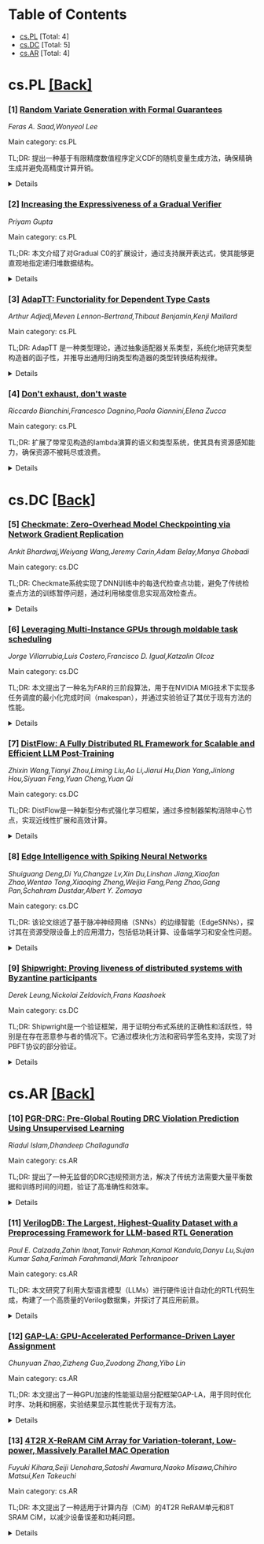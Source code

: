 <div id=toc></div>

# Table of Contents

- [cs.PL](#cs.PL) [Total: 4]
- [cs.DC](#cs.DC) [Total: 5]
- [cs.AR](#cs.AR) [Total: 4]


<div id='cs.PL'></div>

# cs.PL [[Back]](#toc)

### [1] [Random Variate Generation with Formal Guarantees](https://arxiv.org/abs/2507.13494)
*Feras A. Saad,Wonyeol Lee*

Main category: cs.PL

TL;DR: 提出一种基于有限精度数值程序定义CDF的随机变量生成方法，确保精确生成并避免高精度计算开销。


<details>
  <summary>Details</summary>
Motivation: 解决传统随机变量生成方法在精度、效率和自动化方面的不足。

Method: 通过数值CDF程序合成精确随机变量生成器，支持多种二进制格式，实现空间时间最优。

Result: 在C语言库中实现，相比GNU科学库，具有更高精度、熵效率和自动化。

Conclusion: 该方法在随机变量生成中实现了精度、效率和自动化的平衡。

Abstract: This article introduces a new approach to principled and practical random
variate generation with formal guarantees. The key idea is to first specify the
desired probability distribution in terms of a finite-precision numerical
program that defines its cumulative distribution function (CDF), and then
generate exact random variates according to this CDF. We present a universal
and fully automated method to synthesize exact random variate generators given
any numerical CDF implemented in any binary number format, such as
floating-point, fixed-point, and posits. The method is guaranteed to operate
with the same precision used to specify the CDF, does not overflow, avoids
expensive arbitrary-precision arithmetic, and exposes a consistent API. The
method rests on a novel space-time optimal implementation for the class of
generators that attain the information-theoretically optimal Knuth and Yao
entropy rate, consuming the least possible number of input random bits per
output variate. We develop a random variate generation library using our method
in C and evaluate it on a diverse set of ``continuous'' and ``discrete''
distributions, showing competitive runtime with the state-of-the-art GNU
Scientific Library while delivering higher accuracy, entropy efficiency, and
automation.

</details>


### [2] [Increasing the Expressiveness of a Gradual Verifier](https://arxiv.org/abs/2507.13533)
*Priyam Gupta*

Main category: cs.PL

TL;DR: 本文介绍了对Gradual C0的扩展设计，通过支持展开表达式，使其能够更直观地指定递归堆数据结构。


<details>
  <summary>Details</summary>
Motivation: 静态验证虽然能提供强正确性保证，但完全指定程序的过程复杂且繁琐。逐步验证（Gradual verification）旨在简化这一过程，但现有的Gradual C0在规范语言上缺乏表现力。

Method: 扩展Gradual C0的设计与实现，支持展开表达式。

Result: 扩展后的Gradual C0能够更直观地指定递归堆数据结构。

Conclusion: 通过支持展开表达式，Gradual C0的表达能力和实用性得到了提升。

Abstract: Static verification provides strong correctness guarantees for code; however,
fully specifying programs for static verification is a complex, burdensome
process for users. Gradual verification was introduced to make this process
easier by supporting the verification of partially specified programs. The only
currently working gradual verifier, Gradual C0, successfully verifies heap
manipulating programs, but lacks expressiveness in its specification language.
This paper describes the design and implementation of an extension to Gradual
C0 that supports unfolding expressions, which allow more intuitive
specifications of recursive heap data structures.

</details>


### [3] [AdapTT: Functoriality for Dependent Type Casts](https://arxiv.org/abs/2507.13774)
*Arthur Adjedj,Meven Lennon-Bertrand,Thibaut Benjamin,Kenji Maillard*

Main category: cs.PL

TL;DR: AdapTT 是一种类型理论，通过抽象适配器关系类型，系统化地研究类型构造器的函子性，并推导出通用归纳类型构造器的类型转换结构规律。


<details>
  <summary>Details</summary>
Motivation: 研究依赖类型理论中类型转换的共同结构行为，尤其是类型构造器的函子性。

Method: 提出 AdapTT 类型理论，利用抽象适配器关系类型，系统化地研究类型构造器的函子性。

Result: 推导出通用归纳类型构造器的类型转换结构规律。

Conclusion: AdapTT 为类型转换提供了一种系统化的理论基础，适用于多种依赖类型理论场景。

Abstract: The ability to cast values between related types is a leitmotiv of many
flavors of dependent type theory, such as observational type theories,
subtyping, or cast calculi for gradual typing. These casts all exhibit a common
structural behavior that boils down to the pervasive functoriality of type
formers. We propose and extensively study a type theory, called AdapTT, which
makes systematic and precise this idea of functorial type formers, with respect
to an abstract notion of adapters relating types. Leveraging descriptions for
functorial inductive types in AdapTT, we derive structural laws for type casts
on general inductive type formers.

</details>


### [4] [Don't exhaust, don't waste](https://arxiv.org/abs/2507.13792)
*Riccardo Bianchini,Francesco Dagnino,Paola Giannini,Elena Zucca*

Main category: cs.PL

TL;DR: 扩展了带常见构造的lambda演算的语义和类型系统，使其具有资源感知能力，确保资源不被耗尽或浪费。


<details>
  <summary>Details</summary>
Motivation: 为了在计算中精确跟踪资源使用情况，避免资源耗尽或浪费，提供更强的类型保证。

Method: 通过参数化的等级代数扩展语义和类型系统，无需修改底层语言，采用大步语义形式化。

Result: 类型系统保证了资源使用的合理性，且适用于任意资源使用模型。

Conclusion: 通过共归纳推理技术，成功实现了资源感知的语义和类型系统的形式化与验证。

Abstract: We extend the semantics and type system of a lambda calculus equipped with
common constructs to be resource-aware. That is, the semantics keep tracks of
the usage of resources, and is stuck, besides in case of type errors, if either
a needed resource is exhausted, or a provided resource would be wasted. In such
way, the type system guarantees, besides standard soundness, that for
well-typed programs there is a computation where no resource gets either
exhausted or wasted.
  The no-waste extension is parametric on an arbitrary grade algebra, modeling
an arbitrary assortment of possible usages, and does not require ad-hoc changes
to the underlying language. To this end, the semantics needs to be formalized
in big-step style; as a consequence, expressing and proving (resource-aware)
soundness is challenging, and is achieved by applying recent techniques based
on coinductive reasoning.

</details>


<div id='cs.DC'></div>

# cs.DC [[Back]](#toc)

### [5] [Checkmate: Zero-Overhead Model Checkpointing via Network Gradient Replication](https://arxiv.org/abs/2507.13522)
*Ankit Bhardwaj,Weiyang Wang,Jeremy Carin,Adam Belay,Manya Ghobadi*

Main category: cs.DC

TL;DR: Checkmate系统实现了DNN训练中的每迭代检查点功能，避免了传统检查点方法的训练暂停问题，通过利用梯度信息实现高效检查点。


<details>
  <summary>Details</summary>
Motivation: 传统检查点方法需要在训练暂停时复制模型状态，存在检查点频率与故障成本之间的权衡。Checkmate旨在消除这种权衡。

Method: 利用数据并行训练中的梯度信息，通过新的多播抽象将梯度传递到基于CPU的影子集群，影子集群通过应用梯度维护检查点。

Result: Checkmate实现了每迭代检查点，训练吞吐量与无检查点基线相当，检查点频率提高5至34.5倍，重复工作减少80%至97.1%。

Conclusion: Checkmate在保持高检查点频率的同时，显著提升了训练吞吐量，优于现有系统。

Abstract: This paper presents Checkmate, a system that enables per-iteration
checkpointing in DNN training without any training slowdown. The traditional
approach to checkpointing requires a pause in training to copy model states to
a separate location, allowing the state to be restored in the event of failure.
This approach fundamentally has a tradeoff between the frequency of checkpoints
and the cost of a failure. We avoid this tradeoff; our key insight is that in
data-parallel training, all information necessary to create a checkpoint
already exists in the network as gradients. Our core contribution is a new
multicast abstraction that simultaneously delivers gradients to a separate
CPU-based shadow cluster. The shadow maintains a checkpoint by applying those
gradients to a copy of the model. Our evaluation shows that Checkmate performs
per-iteration checkpointing with training throughput comparable to an ideal
no-checkpoint baseline. Checkmate achieves 5 to 34.5x more frequent
checkpointing compared to state-of-the-art checkpointing systems, resulting in
80% to 97.1% reduction in repeated work per failure. At the same checkpointing
frequency, Checkmate delivers 1.3x to 6.5x throughput compared to other
systems.

</details>


### [6] [Leveraging Multi-Instance GPUs through moldable task scheduling](https://arxiv.org/abs/2507.13601)
*Jorge Villarrubia,Luis Costero,Francisco D. Igual,Katzalin Olcoz*

Main category: cs.DC

TL;DR: 本文提出了一种名为FAR的三阶段算法，用于在NVIDIA MIG技术下实现多任务调度的最小化完成时间（makespan），并通过实验验证了其优于现有方法的性能。


<details>
  <summary>Details</summary>
Motivation: NVIDIA MIG技术允许动态分区GPU资源，但其在多任务调度中的潜力尚未充分挖掘。本文旨在探索如何通过动态资源重配置优化任务调度。

Method: 提出FAR算法，包含三个阶段：1）基于经典任务可塑性方法；2）结合最长处理时间优先和列表调度，并引入针对MIG约束的重新分区树启发式；3）通过任务移动和交换进行局部搜索。

Result: 实验显示，在不考虑重配置成本时，FAR在NVIDIA A30上的近似因子为7/4，在A100/H100上为2。考虑重配置成本后，实际性能接近最优（1.22x-1.10x）。

Conclusion: FAR算法显著优于现有方法，展示了MIG技术的研究潜力，并为未来工作提供了有用的指标和评估方法。

Abstract: NVIDIA MIG (Multi-Instance GPU) allows partitioning a physical GPU into
multiple logical instances with fully-isolated resources, which can be
dynamically reconfigured. This work highlights the untapped potential of MIG
through moldable task scheduling with dynamic reconfigurations. Specifically,
we propose a makespan minimization problem for multi-task execution under MIG
constraints. Our profiling shows that assuming monotonicity in task work with
respect to resources is not viable, as is usual in multicore scheduling.
Relying on a state-of-the-art proposal that does not require such an
assumption, we present FAR, a 3-phase algorithm to solve the problem. Phase 1
of FAR builds on a classical task moldability method, phase 2 combines Longest
Processing Time First and List Scheduling with a novel repartitioning tree
heuristic tailored to MIG constraints, and phase 3 employs local search via
task moves and swaps. FAR schedules tasks in batches offline, concatenating
their schedules on the fly in an improved way that favors resource reuse.
Excluding reconfiguration costs, the List Scheduling proof shows an
approximation factor of 7/4 on the NVIDIA A30 model. We adapt the technique to
the particular constraints of an NVIDIA A100/H100 to obtain an approximation
factor of 2. Including the reconfiguration cost, our real-world experiments
reveal a makespan with respect to the optimum no worse than 1.22x for a
well-known suite of benchmarks, and 1.10x for synthetic inputs inspired by real
kernels. We obtain good experimental results for each batch of tasks, but also
in the concatenation of batches, with large improvements over the
state-of-the-art and proposals without GPU reconfiguration. Beyond the
algorithm, the paper demonstrates the research potential of the MIG technology
and suggests useful metrics, workload characterizations and evaluation
techniques for future work in this field.

</details>


### [7] [DistFlow: A Fully Distributed RL Framework for Scalable and Efficient LLM Post-Training](https://arxiv.org/abs/2507.13833)
*Zhixin Wang,Tianyi Zhou,Liming Liu,Ao Li,Jiarui Hu,Dian Yang,Jinlong Hou,Siyuan Feng,Yuan Cheng,Yuan Qi*

Main category: cs.DC

TL;DR: DistFlow是一种新型分布式强化学习框架，通过多控制器架构消除中心节点，实现近线性扩展和高效计算。


<details>
  <summary>Details</summary>
Motivation: 大规模强化学习中，负载不平衡会导致瓶颈，限制系统扩展性。

Method: 采用多控制器范式，将数据传输和执行任务分配给所有工作节点，消除中心节点，实现独立运行。

Result: 实验显示DistFlow具有优异的线性扩展性，吞吐量比现有框架提升7倍。

Conclusion: DistFlow突破了强化学习的扩展限制，为高效算法实验提供了灵活性。

Abstract: Reinforcement learning (RL) has become the pivotal post-training technique
for large language model. Effectively scaling reinforcement learning is now the
key to unlocking advanced reasoning capabilities and ensuring safe,
goal-aligned behavior in the most powerful LLMs. Mainstream frameworks usually
employ a hybrid-controller architecture where a single-controller dispatches
the overall execution logic and manages overall data transfer and the
multi-controller executes distributed computation. For large-scale
reinforcement learning, minor load imbalances can introduce significant
bottlenecks, ultimately constraining the scalability of the system. To address
this limitation, we introduce DistFlow, a novel, fully distributed RL framework
designed to break scaling barrier. We adopt a multi-controller paradigm that
dispatches data transfer and execution tasks to all workers, which eliminates
the centralized node. This allows each worker to operate independently, leading
to near-linear scalability up to thousands of GPUs and dramatic efficiency
gains. Furthermore, our architecture decouples resource configuration from
execution logic, allowing each worker to have a unique execution flow, offering
significant flexibility for rapid and cost-effective algorithmic
experimentation. Extensive experiments show that DistFlow achieves excellent
linear scalability and up to a 7x end-to-end throughput improvement over
state-of-the-art (SOTA) frameworks.

</details>


### [8] [Edge Intelligence with Spiking Neural Networks](https://arxiv.org/abs/2507.14069)
*Shuiguang Deng,Di Yu,Changze Lv,Xin Du,Linshan Jiang,Xiaofan Zhao,Wentao Tong,Xiaoqing Zheng,Weijia Fang,Peng Zhao,Gang Pan,Schahram Dustdar,Albert Y. Zomaya*

Main category: cs.DC

TL;DR: 该论文综述了基于脉冲神经网络（SNNs）的边缘智能（EdgeSNNs），探讨其在资源受限设备上的应用潜力，包括低功耗计算、设备端学习和安全性问题。


<details>
  <summary>Details</summary>
Motivation: 传统深度学习模型在边缘计算中存在延迟、带宽和隐私问题，而SNNs通过模拟生物神经元动态提供了一种低功耗的替代方案。

Method: 论文系统分类了EdgeSNNs的基础（如神经元模型、学习算法和硬件平台），并深入讨论了设备端推理、资源感知训练和隐私保护等实际问题。

Result: 提出了双轨基准测试策略以支持公平比较和硬件优化，并总结了当前进展和未来研究方向。

Conclusion: 该研究填补了脑启发学习与边缘部署之间的空白，为研究人员提供了重要参考。

Abstract: The convergence of artificial intelligence and edge computing has spurred
growing interest in enabling intelligent services directly on
resource-constrained devices. While traditional deep learning models require
significant computational resources and centralized data management, the
resulting latency, bandwidth consumption, and privacy concerns have exposed
critical limitations in cloud-centric paradigms. Brain-inspired computing,
particularly Spiking Neural Networks (SNNs), offers a promising alternative by
emulating biological neuronal dynamics to achieve low-power, event-driven
computation. This survey provides a comprehensive overview of Edge Intelligence
based on SNNs (EdgeSNNs), examining their potential to address the challenges
of on-device learning, inference, and security in edge scenarios. We present a
systematic taxonomy of EdgeSNN foundations, encompassing neuron models,
learning algorithms, and supporting hardware platforms. Three representative
practical considerations of EdgeSNN are discussed in depth: on-device inference
using lightweight SNN models, resource-aware training and updating under
non-stationary data conditions, and secure and privacy-preserving issues.
Furthermore, we highlight the limitations of evaluating EdgeSNNs on
conventional hardware and introduce a dual-track benchmarking strategy to
support fair comparisons and hardware-aware optimization. Through this study,
we aim to bridge the gap between brain-inspired learning and practical edge
deployment, offering insights into current advancements, open challenges, and
future research directions. To the best of our knowledge, this is the first
dedicated and comprehensive survey on EdgeSNNs, providing an essential
reference for researchers and practitioners working at the intersection of
neuromorphic computing and edge intelligence.

</details>


### [9] [Shipwright: Proving liveness of distributed systems with Byzantine participants](https://arxiv.org/abs/2507.14080)
*Derek Leung,Nickolai Zeldovich,Frans Kaashoek*

Main category: cs.DC

TL;DR: Shipwright是一个验证框架，用于证明分布式系统的正确性和活跃性，特别是在存在恶意参与者的情况下。它通过模块化方法和密码学签名支持，实现了对PBFT协议的部分验证。


<details>
  <summary>Details</summary>
Motivation: 在去中心化系统中（如PBFT），确保活跃性至关重要，因为系统可能没有管理员来修复活跃性故障。然而，由于可能存在恶意参与者，活跃性难以保证。

Method: Shipwright引入了三种技术：支持恶意参与者的形式化推理、模块化分解系统和证明、以及对嵌入消息的密码学签名进行合理推理。

Result: Shipwright成功验证了PBFT协议中单个日志条目的一致性（部分功能），并将其转化为可执行的Go实现。实验验证了其在常见情况和故障场景下的活跃性。

Conclusion: Shipwright为分布式系统的形式化验证提供了新方法，特别是在处理恶意参与者和模块化证明方面具有潜力。

Abstract: Ensuring liveness in a decentralized system, such as PBFT, is critical,
because there may not be any single administrator that can restart the system
if it encounters a liveness bug. At the same time, liveness is challenging to
achieve because any single participant could be malicious, and yet the overall
system must make forward progress. While verification is a promising approach
for ensuring the absence of bugs, no prior work has been able to verify
liveness for an executable implementation of PBFT.
  Shipwright is a verification framework for proving correctness and liveness
of distributed systems where some participants might be malicious. Shipwright
introduces three techniques that enable formal reasoning about decentralized
settings with malicious participants, allow developers to decompose their
system and proof in a modular fashion into sub-protocols and sub-proofs, and
support sound reasoning about cryptographic signatures that may be embedded in
messages. We used Shipwright to implement and verify an initial prototype of
agreement on a single log entry in PBFT (with a few limitations) and translate
it to an executable implementation in Go. We experimentally demonstrate its
operation and liveness both in the common case and in several failure
scenarios.

</details>


<div id='cs.AR'></div>

# cs.AR [[Back]](#toc)

### [10] [PGR-DRC: Pre-Global Routing DRC Violation Prediction Using Unsupervised Learning](https://arxiv.org/abs/2507.13355)
*Riadul Islam,Dhandeep Challagundla*

Main category: cs.AR

TL;DR: 提出了一种无监督的DRC违规预测方法，解决了传统方法需要大量平衡数据和训练时间的问题，验证了高准确性和效率。


<details>
  <summary>Details</summary>
Motivation: 传统机器学习方法需要大量平衡数据和训练时间，限制了DRC和光刻热点检测的效率。

Method: 使用无监督学习方法，仅需一类不平衡数据，通过设定阈值对新数据进行分类。

Result: 在28纳米CMOS技术中验证，预测准确率达99.95%，训练时间比SVM和NN模型显著降低。

Conclusion: 该方法显著提高了DRC预测的效率和准确性，适用于下一代微处理器设计。

Abstract: Leveraging artificial intelligence (AI)-driven electronic design and
automation (EDA) tools, high-performance computing, and parallelized algorithms
are essential for next-generation microprocessor innovation, ensuring continued
progress in computing, AI, and semiconductor technology. Machine learning-based
design rule checking (DRC) and lithography hotspot detection can improve
first-pass silicon success. However, conventional ML and neural network
(NN)-based models use supervised learning and require a large balanced dataset
(in terms of positive and negative classes) and training time. This research
addresses those key challenges by proposing the first-ever unsupervised DRC
violation prediction methodology. The proposed model can be built using any
unbalanced dataset using only one class and set a threshold for it, then
fitting any new data querying if they are within the boundary of the model for
classification. This research verified the proposed model by implementing
different computational cores using CMOS 28 nm technology and Synopsys Design
Compiler and IC Compiler II tools. Then, layouts were divided into virtual
grids to collect about 60k data for analysis and verification. The proposed
method has 99.95% prediction test accuracy, while the existing support vector
machine (SVM) and neural network (NN) models have 85.44\% and 98.74\% accuracy,
respectively. In addition, the proposed methodology has about 26.3x and up to
6003x lower training times compared to SVM and NN-models, respectively.

</details>


### [11] [VerilogDB: The Largest, Highest-Quality Dataset with a Preprocessing Framework for LLM-based RTL Generation](https://arxiv.org/abs/2507.13369)
*Paul E. Calzada,Zahin Ibnat,Tanvir Rahman,Kamal Kandula,Danyu Lu,Sujan Kumar Saha,Farimah Farahmandi,Mark Tehranipoor*

Main category: cs.AR

TL;DR: 本文研究了利用大型语言模型（LLMs）进行硬件设计自动化的RTL代码生成，构建了一个高质量的Verilog数据集，并探讨了其应用前景。


<details>
  <summary>Details</summary>
Motivation: LLMs在硬件设计自动化中的应用日益广泛，但目前缺乏高质量的Verilog数据集用于训练和微调。

Method: 通过自动化三阶段流程（数据库创建与管理、数据收集、数据预处理）构建Verilog数据集，并实现可扩展的数据库基础设施。

Result: 构建了包含20,392个Verilog样本、751 MB代码数据的高质量数据集，是目前最大的用于LLM微调的Verilog数据集。

Conclusion: 该数据集为基于LLM的硬件生成研究提供了重要资源，并指出了未来研究方向。

Abstract: Large Language Models (LLMs) are gaining popularity for hardware design
automation, particularly through Register Transfer Level (RTL) code generation.
In this work, we examine the current literature on RTL generation using LLMs
and identify key requirements for training and fine-tuning datasets. We
construct a robust Verilog dataset through an automated three-pronged process
involving database (DB) creation and management with PostgreSQL, data
collection from code hosting sites like OpenCores and GitHub, and data
preprocessing to verify the codes' syntax, run logic synthesis, and extract
relevant module metadata. We implement a scalable and efficient DB
infrastructure to support analysis and detail our preprocessing pipeline to
enforce high-quality data before DB insertion. The resulting dataset comprises
20,392 Verilog samples, 751 MB of Verilog code data, which is the largest
high-quality Verilog dataset for LLM fine-tuning to our knowledge. We further
evaluate the dataset, address associated challenges, and explore potential
applications for future research and development in LLM-based hardware
generation.

</details>


### [12] [GAP-LA: GPU-Accelerated Performance-Driven Layer Assignment](https://arxiv.org/abs/2507.13375)
*Chunyuan Zhao,Zizheng Guo,Zuodong Zhang,Yibo Lin*

Main category: cs.AR

TL;DR: 本文提出了一种GPU加速的性能驱动层分配框架GAP-LA，用于同时优化时序、功耗和拥塞，实验结果显示其性能优于现有方法。


<details>
  <summary>Details</summary>
Motivation: 随着设计复杂度的增加，如何在层分配中同时优化时序、功耗和拥塞成为一个挑战，现有研究多局限于部分目标。

Method: 提出了GPU加速的性能驱动层分配框架GAP-LA，进行全局优化。

Result: 实验表明，GAP-LA在WNS和TNS上分别提升了0.3%-9.9%和2.0%-5.4%，同时保持功耗和拥塞的竞争力。

Conclusion: GAP-LA在复杂设计中表现出色，为层分配问题提供了高效的解决方案。

Abstract: Layer assignment is critical for global routing of VLSI circuits. It converts
2D routing paths into 3D routing solutions by determining the proper metal
layer for each routing segments to minimize congestion and via count. As
different layers have different unit resistance and capacitance, layer
assignment also has significant impacts to timing and power. With growing
design complexity, it becomes increasingly challenging to simultaneously
optimize timing, power, and congestion efficiently. Existing studies are mostly
limited to a subset of objectives. In this paper, we propose a GPU-accelerated
performance-driven layer assignment framework, GAP-LA, for holistic
optimization the aforementioned objectives. Experimental results demonstrate
that we can achieve 0.3%-9.9% better worst negative slack (WNS) and 2.0%-5.4%
better total negative slack (TNS) while maintaining power and congestion with
competitive runtime compared with ISPD 2025 contest winners, especially on
designs with up to 12 millions of nets.

</details>


### [13] [4T2R X-ReRAM CiM Array for Variation-tolerant, Low-power, Massively Parallel MAC Operation](https://arxiv.org/abs/2507.13631)
*Fuyuki Kihara,Seiji Uenohara,Satoshi Awamura,Naoko Misawa,Chihiro Matsui,Ken Takeuchi*

Main category: cs.AR

TL;DR: 本文提出了一种适用于计算内存（CiM）的4T2R ReRAM单元和8T SRAM CiM，以减少设备误差和功耗问题。


<details>
  <summary>Details</summary>
Motivation: 解决计算内存中因行并行性增加导致的功耗和设备误差问题。

Method: 提出4T2R ReRAM单元和8T SRAM CiM设计，并与传统4T4R ReRAM单元进行比较。

Result: 4T2R ReRAM单元减少了因ReRAM设备变异引起的误差。

Conclusion: 新设计的4T2R ReRAM单元在CiM中表现更优，降低了误差和功耗。

Abstract: Computation-in-Memory (CiM) is attracting attention as a technology that can
perform MAC calculations required for AI accelerators, at high speed with low
power consumption. However, there is a problem regarding power consumption and
device-derived errors that increase as row parallelism increases. In this
paper, a 4T2R ReRAM cell and an 8T SRAM CiM suitable for CiM is proposed. It is
shown that adopting the proposed 4T2R ReRAM cell reduces the errors due to
variation in ReRAM devices compared to conventional 4T4R ReRAM cells.

</details>
